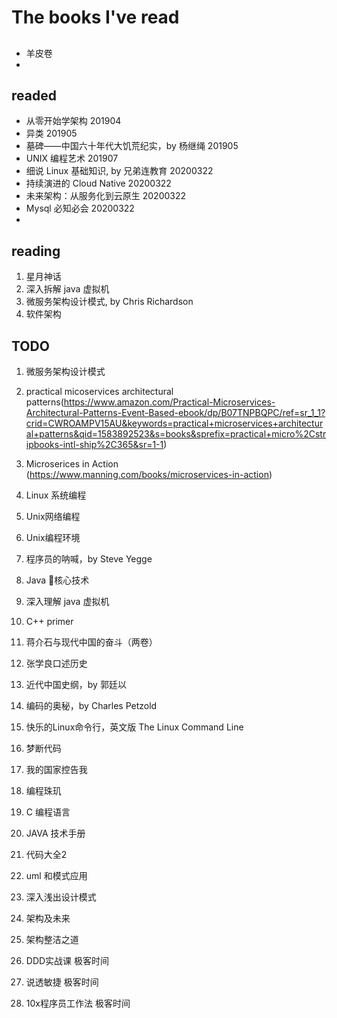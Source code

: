 # The books I've read

## 

* 羊皮卷
* 

## readed

* 从零开始学架构 201904
* 异类 201905
* 墓碑——中国六十年代大饥荒纪实，by 杨继绳 201905
* UNIX 编程艺术 201907
* 细说 Linux 基础知识, by 兄弟连教育 20200322
* 持续演进的 Cloud Native 20200322
* 未来架构：从服务化到云原生 20200322
* Mysql 必知必会 20200322
* 

## reading

1. 星月神话
2. 深入拆解 java 虚拟机
3. 微服务架构设计模式, by Chris Richardson
4. 软件架构

## TODO

 1. 微服务架构设计模式
 2. practical micoservices architectural patterns(https://www.amazon.com/Practical-Microservices-Architectural-Patterns-Event-Based-ebook/dp/B07TNPBQPC/ref=sr_1_1?crid=CWROAMPV15AU&keywords=practical+microservices+architectural+patterns&qid=1583892523&s=books&sprefix=practical+micro%2Cstripbooks-intl-ship%2C365&sr=1-1)
 3. Microserices in Action (https://www.manning.com/books/microservices-in-action)

 4. Linux 系统编程
 5. Unix网络编程
 6. Unix编程环境
 7. 程序员的呐喊，by Steve Yegge
 8. Java 核心技术
 9. 深入理解 java 虚拟机
 10. C++ primer
 11. 蒋介石与现代中国的奋斗（两卷）
 12. 张学良口述历史
 13. 近代中国史纲，by 郭廷以
 14. 编码的奥秘，by Charles Petzold
 15. 快乐的Linux命令行，英文版 The Linux Command Line
 16.  梦断代码
 17.  我的国家控告我
 18.  编程珠玑
 19.  C 编程语言
 20.  JAVA 技术手册
 21.  代码大全2
 22.  uml 和模式应用
 23.  深入浅出设计模式
 24.  架构及未来
 25.  架构整洁之道
 26.  DDD实战课 极客时间
 27.  说透敏捷 极客时间
 28.  10x程序员工作法 极客时间



